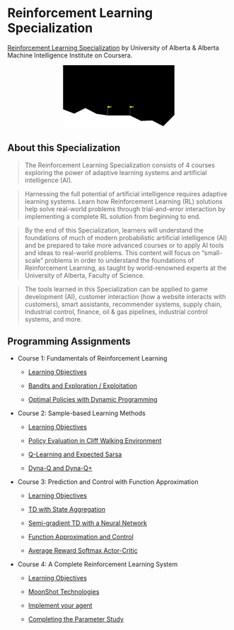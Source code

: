# Reinforcement Learning Specialization

[Reinforcement Learning Specialization](https://www.coursera.org/specializations/reinforcement-learning) by University of Alberta & Alberta Machine Intelligence Institute on Coursera.

<p align="center"><img width="50%" src="lunar_lander.gif" /></p>

## About this Specialization

> The Reinforcement Learning Specialization consists of 4 courses exploring the power of adaptive learning systems and artificial intelligence (AI).

> Harnessing the full potential of artificial intelligence requires adaptive learning systems. Learn how Reinforcement Learning (RL) solutions help solve real-world problems through trial-and-error interaction by implementing a complete RL solution from beginning to end.

> By the end of this Specialization, learners will understand the foundations of much of modern probabilistic artificial intelligence (AI) and be prepared to take more advanced courses or to apply AI tools and ideas to real-world problems. This content will focus on “small-scale” problems in order to understand the foundations of Reinforcement Learning, as taught by world-renowned experts at the University of Alberta, Faculty of Science.

> The tools learned in this Specialization can be applied to game development (AI), customer interaction (how a website interacts with customers), smart assistants, recommender systems, supply chain, industrial control, finance, oil & gas pipelines, industrial control systems, and more.

## Programming Assignments

- Course 1: Fundamentals of Reinforcement Learning

  - [Learning Objectives](https://github.com/bamtak/coursera-rl/blob/master/Fundamentals_of_RL/Course1_Learning_Objectives.pdf)

  - [Bandits and Exploration / Exploitation](https://github.com/bamtak/coursera-rl/blob/master/Fundamentals_of_RL/Bandits_and_Exploration_vs_Exploitation.ipynb)
  
  - [Optimal Policies with Dynamic Programming](https://github.com/bamtak/coursera-rl/blob/master/Fundamentals_of_RL/Optimal%20Policies%20with%20Dynamic%20Programming.ipynb)

- Course 2: Sample-based Learning Methods

  - [Learning Objectives](https://github.com/bamtak/coursera-rl/blob/master/Sample-Based_Learning_Methods/Course2_Learning_Objectives.pdf)
  
  - [Policy Evaluation in Cliff Walking Environment](https://github.com/bamtak/coursera-rl/blob/master/Sample-Based_Learning_Methods/Policy_Evaluation_with_Temporal_Difference_Learning.ipynb)
  
  - [Q-Learning and Expected Sarsa](https://github.com/bamtak/coursera-rl/blob/master/Sample-Based_Learning_Methods/Q-Learning%20_and_Expected_Sarsa.ipynb)
  
  - [Dyna-Q and Dyna-Q+](https://github.com/bamtak/coursera-rl/blob/master/Sample-Based_Learning_Methods/Dyna-Q%20_and_Dyna-Q%2B.ipynb)

- Course 3: Prediction and Control with Function Approximation

  - [Learning Objectives](https://github.com/bamtak/coursera-rl/blob/master/Prediction_and_Control_with_Function_Approximation/Course3_Learning_Objectives.pdf)
  
  - [TD with State Aggregation](https://github.com/bamtak/coursera-rl/blob/master/Prediction_and_Control_with_Function_Approximation/Semi-gradient_TD(0)_with_State_Aggregation.ipynb)
  
  - [Semi-gradient TD with a Neural Network](https://github.com/bamtak/coursera-rl/blob/master/Prediction_and_Control_with_Function_Approximation/Semi-gradient_TD_with_a_Neural_Network.ipynb)
  
  - [Function Approximation and Control](https://github.com/bamtak/coursera-rl/blob/master/Prediction_and_Control_with_Function_Approximation/Function_Approximation_and_Control.ipynb)
  
  - [Average Reward Softmax Actor-Critic](https://github.com/bamtak/coursera-rl/blob/master/Prediction_and_Control_with_Function_Approximation/Average_Reward_Softmax_Actor-Critic.ipynb)

- Course 4: A Complete Reinforcement Learning System

  - [Learning Objectives](https://github.com/bamtak/coursera-rl/blob/master/RL_Captone_Project-Lunar_Lander/Course4_Learning_Objectives.pdf)
  
  - [MoonShot Technologies](https://github.com/bamtak/coursera-rl/blob/master/RL_Captone_Project-Lunar_Lander/01MoonShot_Technologies.ipynb)

  - [Implement your agent](https://github.com/bamtak/coursera-rl/blob/master/RL_Captone_Project-Lunar_Lander/02Implement_your_agent.ipynb)
  
  - [Completing the Parameter Study](https://github.com/bamtak/coursera-rl/blob/master/RL_Captone_Project-Lunar_Lander/03Completing_the_Parameter_Study.ipynb)
  
